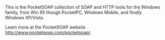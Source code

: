 This is the PocketSOAP collection of SOAP and HTTP tools for the Windows family, from Win 95 though PocketPC, Windows Mobile, and finally Windows XP/Vista.

Learn more at the PocketSOAP website http://www.pocketsoap.com/pocketsoap/